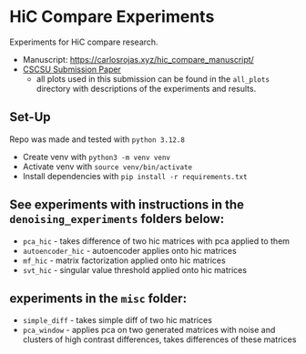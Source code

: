 # HiC Compare Experiments
Experiments for HiC compare research. 
- Manuscript: https://carlosrojas.xyz/hic_compare_manuscript/
- [CSCSU Submission Paper](https://drive.google.com/file/d/1IcG_abP1gChwC_HL3mhh5a0F1J00WkWH/view?usp=sharing)
    - all plots used in this submission can be found in the `all_plots` directory with descriptions of the experiments and results.

## Set-Up
Repo was made and tested with `python 3.12.8` <br>

* Create venv with `python3 -m venv venv`
* Activate venv with `source venv/bin/activate`
* Install dependencies with `pip install -r requirements.txt`

## See experiments with instructions in the `denoising_experiments` folders below:
* `pca_hic` - takes difference of two hic matrices with pca applied to them
* `autoencoder_hic` - autoencoder applies onto hic matrices
* `mf_hic` - matrix factorization applied onto hic matrices
* `svt_hic` - singular value threshold applied onto hic matrices

## experiments in the `misc` folder:
* `simple_diff` - takes simple diff of two hic matrices 
* `pca_window` - applies pca on two generated matrices with noise and clusters of high contrast differences, takes differences of these matrices